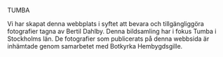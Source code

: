 TUMBA

Vi har skapat denna webbplats i syftet 
att bevara och tillgängliggöra fotografier tagna av Bertil Dahlby. Denna bildsamling har i fokus Tumba i Stockholms län. De fotografier som publicerats på denna webbsida är inhämtade genom samarbetet med Botkyrka Hembygdsgille.